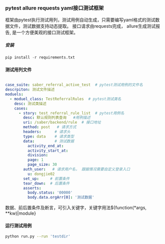 ### pytest allure requests yaml接口测试框架

框架由pytest执行测试用列，测试用例自动生成，只需要编写yaml格式的测试数据文件，测试数据支持动态提取。 接口请求由requests完成， allure生成测试报告, 是一个方便美观的接口测试框架。

##### 安装
```python
pip install -r requirements.txt

```
#### 测试用列文件
```yaml

case_suite: saber_referral_active_test  # pytest测试用例的文件名
descrpiton: 测试文件描述
moduels:
  - moduel_class: TestReferralRules  # pytest测试类名
    desc: 测试类描述
    cases:
      - story: test_referral_rule_list  # pytest用例名
        desc: 默认规则列表查询   #用例描述
        uri: /saber/backend/rule  # 接口地址
        method: post   # 请求方式
        headers:      # 请求头
        type: data    # 请求类型 
        data:         # 测试数据
          activity_end_at: 
          activity_start_at: 
          division: 
          page: 1
          page_size: 30
        auth_user:   # 请求用户名， 跟据情况需要自定义登录入口
          u: dongjie02
        set_up:     # 前置条件  
        tear_down:  # 后置条件
        asserts:
          body.status: '00000'
          body.data.orgArr[0]: '测试数据'

```

数据、前后置条件及断言，可引入关键字，关键字用法${function(*args, **kw)|module}

#### 运行测试用例
```bash
python run.py --run 'testdir'
```